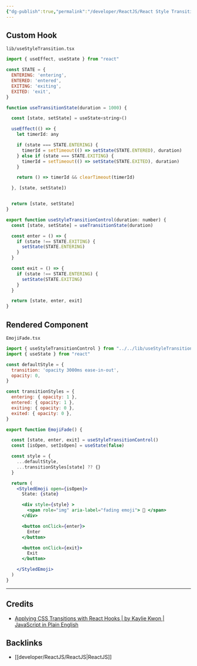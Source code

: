 ```yaml
---
{"dg-publish":true,"permalink":"/developer/ReactJS/React Style Transitions from Scratch/"}
---
```



## Custom Hook
`lib/useStyleTransition.tsx`
```jsx
import { useEffect, useState } from "react"

const STATE = {
  ENTERING: 'entering',
  ENTERED: 'entered',
  EXITING: 'exiting',
  EXITED: 'exit',
}

function useTransitionState(duration = 1000) {

  const [state, setState] = useState<string>()

  useEffect(() => {
    let timerId: any

    if (state === STATE.ENTERING) {
      timerId = setTimeout(() => setState(STATE.ENTERED), duration)
    } else if (state === STATE.EXITING) {
      timerId = setTimeout(() => setState(STATE.EXITED), duration)
    }

    return () => timerId && clearTimeout(timerId)

  }, [state, setState])


  return [state, setState]
}

export function useStyleTransitionControl(duration: number) {
  const [state, setState] = useTransitionState(duration)

  const enter = () => {
    if (state !== STATE.EXITING) {
      setState(STATE.ENTERING)
    }
  }

  const exit = () => {
    if (state !== STATE.ENTERING) {
      setState(STATE.EXITING)
    }
  }

  return [state, enter, exit]
}
```

## Rendered Component
`EmojiFade.tsx`
```jsx
import { useStyleTransitionControl } from "../../lib/useStyleTransition"
import { useState } from "react"

const defaultStyle = {
  transition: 'opacity 3000ms ease-in-out',
  opacity: 0,
}

const transitionStyles = {
  entering: { opacity: 1 },
  entered: { opacity: 1 },
  exiting: { opacity: 0 },
  exited: { opacity: 0 },
}

export function EmojiFade() {

  const [state, enter, exit] = useStyleTransitionControl()
  const [isOpen, setIsOpen] = useState(false)

  const style = {
    ...defaultStyle,
    ...transitionStyles[state] ?? {}
  }

  return (
    <StyledEmoji open={isOpen}>
      State: {state}

      <div style={style} > 
        <span role="img" aria-label="fading emoji"> 🐸 </span>
      </div>

      <button onClick={enter}>
        Enter
      </button>

      <button onClick={exit}>
        Exit
      </button>

    </StyledEmoji>
  )
}


```

---
## Credits
- [Applying CSS Transitions with React Hooks | by Kaylie Kwon | JavaScript in Plain English](https://javascript.plainenglish.io/applying-css-transitions-with-react-hooks-7bd84671bc6b)

## Backlinks
- [[developer/ReactJS/ReactJS\|ReactJS]]

